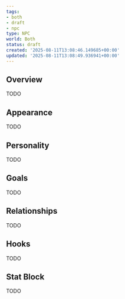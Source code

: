 ```yaml
---
tags:
- both
- draft
- npc
type: NPC
world: Both
status: draft
created: '2025-08-11T13:08:46.149685+00:00'
updated: '2025-08-11T13:08:49.936941+00:00'
---
```



## Overview

TODO
## Appearance

TODO
## Personality

TODO
## Goals

TODO
## Relationships

TODO
## Hooks

TODO
## Stat Block

TODO
